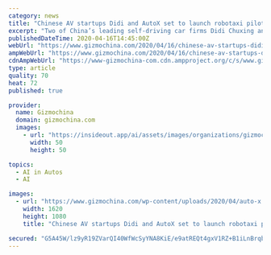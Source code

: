 ```yaml
---
category: news
title: "Chinese AV startups Didi and AutoX set to launch robotaxi pilot programs in May"
excerpt: "Two of China’s leading self-driving car firms Didi Chuxing and AutoX are reportedly set to launch their ... The race to be among the first to launch commercial autonomous ride-hailing cabs have been raging in China with Pony.ai and Baidu at the forefront. AutoX and Didi are aiming to become among the first to get the nod to commercialize ..."
publishedDateTime: 2020-04-16T14:45:00Z
webUrl: "https://www.gizmochina.com/2020/04/16/chinese-av-startups-didi-and-autox-set-to-launch-robotaxi-pilot-programs-in-may/"
ampWebUrl: "https://www.gizmochina.com/2020/04/16/chinese-av-startups-didi-and-autox-set-to-launch-robotaxi-pilot-programs-in-may/?amp"
cdnAmpWebUrl: "https://www-gizmochina-com.cdn.ampproject.org/c/s/www.gizmochina.com/2020/04/16/chinese-av-startups-didi-and-autox-set-to-launch-robotaxi-pilot-programs-in-may/?amp"
type: article
quality: 70
heat: 72
published: true

provider:
  name: Gizmochina
  domain: gizmochina.com
  images:
    - url: "https://insideout.app/ai/assets/images/organizations/gizmochina.com-50x50.jpg"
      width: 50
      height: 50

topics:
  - AI in Autos
  - AI

images:
  - url: "https://www.gizmochina.com/wp-content/uploads/2020/04/auto-x.jpg"
    width: 1620
    height: 1080
    title: "Chinese AV startups Didi and AutoX set to launch robotaxi pilot programs in May"

secured: "G5A45W/lz9yR19ZVarQI40WfWcSyYNA8KiE/e9atREQt4gxV1RZ+B1iLnBrqbM1XHOtc/rGIap58JT3EaoPJbjUoVdXfKSwSP7YLgfmfDX31cmGUwJLN/XMbjQyTlZWcNu8xQLSMV4FJxjWwNdH/Vq5hQVZzN+hC69DdbSaOovF9/Vi+Ui4Cvstr5b0Kt1rbE3//hv2sn6dA1uNOGwMZWmrNnRrk6aEJCjRVLXTOSfNJFpwyZtpf6+RuZMhzuiDQeA1WZMPr7OkeQppSWifQPqHcXHbAmPDsPdJmTrW8kdFGYd4L9Ju9Fbge2EYW4itP2dTynpB/nQvKojQGp2epYLMnWmSJr8SoWdj/n+77w818GSTFuNhc2doz51/nQUttbz5RLY3SfMk167VADTW4rUsDW64OaQiMZXy7lSKx/hvRDnTNlh3DXNR9gVnPYYeVUXe1ZZkScnSNlCh3rfpznLD2w80Irva3j7yBM/G5dlc=;+K+CYcp2eDHAZW3l/kPl1w=="
---
```


